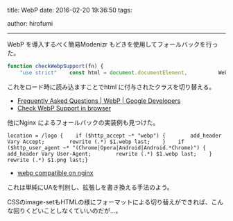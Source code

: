 title: WebP
date: 2016-02-20 19:36:50
tags:

author: hirofumi

---
WebP を導入するべく簡易Modenizr もどきを使用してフォールバックを行った。

```js
function checkWebpSupport(fn) {
    "use strict"    const html = document.documentElement,          WebP = new Image();    WebP.onload = WebP.onerror = () => {        const isSupported = (WebP.width > 0 && WebP.height > 0);        if (isSupported) {            if (html.className.indexOf('no-webp') >= 0) {                html.className = html.className.replace(/\bno-webp\b/, 'webp');            } else {                html.className += ' webp';            }        }        fn(isSupported);    };    WebP.src = 'data:image/webp;base64,UklGRjoAAABXRUJQVlA4IC4AAACyAgCdASoCAAIALmk0mk0iIiIiIgBoSygABc6WWgAA/veff/0PP8bA//LwYAAA';}
```

これをロード時に読み込ますことでhtml に付与されたクラスを切り替える。

-   [Frequently Asked Questions | WebP | Google Developers](https://developers.google.com/speed/webp/faq)
-   [Check WebP Support in browser](https://gist.github.com/ymatuhin/a9601bd608b8de4e4dcc)

他にNginx によるフォールバックの実装例も見つけた。

```nginx
location = /logo {    if ($http_accept ~* "webp") {        add_header Vary Accept;        rewrite (.*) $1.webp last;    }    if ($http_user_agent ~* "(Chrome|Opera|Android|Android.*Chrome)") {        add_header Vary User-Agent;        rewrite (.*) $1.webp last;    }    rewrite (.*) $1.png last;}
```

-   [webp compatible on nginx](https://gist.github.com/mosson/e0c25513cf65963807ee)

これは単純にUAを判別し、拡張しを書き換える手法のよう。

CSSのimage-setもHTMLの様にフォーマットによる切り替えができれば、こんな回りくどいことしなくていいのだが…。
